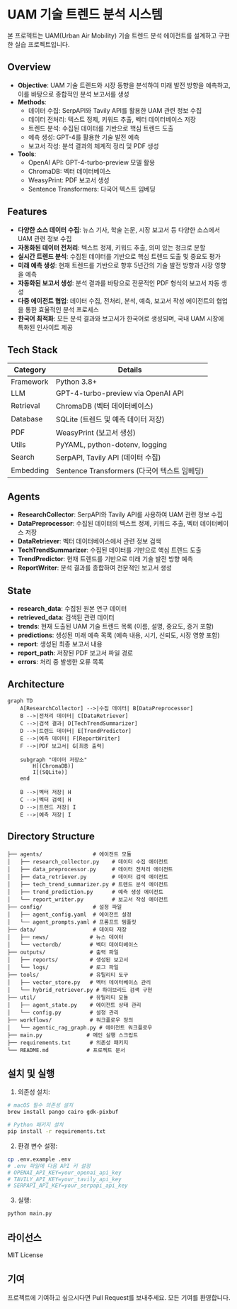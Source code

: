 # UAM 기술 트렌드 분석 시스템

본 프로젝트는 UAM(Urban Air Mobility) 기술 트렌드 분석 에이전트를 설계하고 구현한 실습 프로젝트입니다.

## Overview

- **Objective**: UAM 기술 트렌드와 시장 동향을 분석하여 미래 발전 방향을 예측하고, 이를 바탕으로 종합적인 분석 보고서를 생성
- **Methods**: 
  - 데이터 수집: SerpAPI와 Tavily API를 활용한 UAM 관련 정보 수집
  - 데이터 전처리: 텍스트 정제, 키워드 추출, 벡터 데이터베이스 저장
  - 트렌드 분석: 수집된 데이터를 기반으로 핵심 트렌드 도출
  - 예측 생성: GPT-4를 활용한 기술 발전 예측
  - 보고서 작성: 분석 결과의 체계적 정리 및 PDF 생성
- **Tools**: 
  - OpenAI API: GPT-4-turbo-preview 모델 활용
  - ChromaDB: 벡터 데이터베이스
  - WeasyPrint: PDF 보고서 생성
  - Sentence Transformers: 다국어 텍스트 임베딩

## Features

- **다양한 소스 데이터 수집**: 뉴스 기사, 학술 논문, 시장 보고서 등 다양한 소스에서 UAM 관련 정보 수집
- **자동화된 데이터 전처리**: 텍스트 정제, 키워드 추출, 의미 있는 청크로 분할
- **실시간 트렌드 분석**: 수집된 데이터를 기반으로 핵심 트렌드 도출 및 중요도 평가
- **미래 예측 생성**: 현재 트렌드를 기반으로 향후 5년간의 기술 발전 방향과 시장 영향을 예측
- **자동화된 보고서 생성**: 분석 결과를 바탕으로 전문적인 PDF 형식의 보고서 자동 생성
- **다중 에이전트 협업**: 데이터 수집, 전처리, 분석, 예측, 보고서 작성 에이전트의 협업을 통한 효율적인 분석 프로세스
- **한국어 최적화**: 모든 분석 결과와 보고서가 한국어로 생성되며, 국내 UAM 시장에 특화된 인사이트 제공

## Tech Stack 

| Category   | Details                      |
|------------|------------------------------|
| Framework  | Python 3.8+                  |
| LLM        | GPT-4-turbo-preview via OpenAI API |
| Retrieval  | ChromaDB (벡터 데이터베이스)    |
| Database   | SQLite (트렌드 및 예측 데이터 저장) |
| PDF        | WeasyPrint (보고서 생성)     |
| Utils      | PyYAML, python-dotenv, logging |
| Search     | SerpAPI, Tavily API (데이터 수집) |
| Embedding  | Sentence Transformers (다국어 텍스트 임베딩) |

## Agents
 
- **ResearchCollector**: SerpAPI와 Tavily API를 사용하여 UAM 관련 정보 수집
- **DataPreprocessor**: 수집된 데이터의 텍스트 정제, 키워드 추출, 벡터 데이터베이스 저장
- **DataRetriever**: 벡터 데이터베이스에서 관련 정보 검색
- **TechTrendSummarizer**: 수집된 데이터를 기반으로 핵심 트렌드 도출
- **TrendPredictor**: 현재 트렌드를 기반으로 미래 기술 발전 방향 예측
- **ReportWriter**: 분석 결과를 종합하여 전문적인 보고서 생성

## State 

- **research_data**: 수집된 원본 연구 데이터
- **retrieved_data**: 검색된 관련 데이터
- **trends**: 현재 도출된 UAM 기술 트렌드 목록 (이름, 설명, 중요도, 증거 포함)
- **predictions**: 생성된 미래 예측 목록 (예측 내용, 시기, 신뢰도, 시장 영향 포함)
- **report**: 생성된 최종 보고서 내용
- **report_path**: 저장된 PDF 보고서 파일 경로
- **errors**: 처리 중 발생한 오류 목록

## Architecture

```mermaid
graph TD
    A[ResearchCollector] -->|수집 데이터| B[DataPreprocessor]
    B -->|전처리 데이터| C[DataRetriever]
    C -->|검색 결과| D[TechTrendSummarizer]
    D -->|트렌드 데이터| E[TrendPredictor]
    E -->|예측 데이터| F[ReportWriter]
    F -->|PDF 보고서| G[최종 출력]
    
    subgraph "데이터 저장소"
        H[(ChromaDB)]
        I[(SQLite)]
    end
    
    B -->|벡터 저장| H
    C -->|벡터 검색| H
    D -->|트렌드 저장| I
    E -->|예측 저장| I
```

## Directory Structure
```
├── agents/                # 에이전트 모듈
│   ├── research_collector.py    # 데이터 수집 에이전트
│   ├── data_preprocessor.py     # 데이터 전처리 에이전트
│   ├── data_retriever.py        # 데이터 검색 에이전트
│   ├── tech_trend_summarizer.py # 트렌드 분석 에이전트
│   ├── trend_prediction.py      # 예측 생성 에이전트
│   └── report_writer.py         # 보고서 작성 에이전트
├── config/                # 설정 파일
│   ├── agent_config.yaml  # 에이전트 설정
│   └── agent_prompts.yaml # 프롬프트 템플릿
├── data/                  # 데이터 저장
│   ├── news/             # 뉴스 데이터
│   └── vectordb/         # 벡터 데이터베이스
├── outputs/              # 출력 파일
│   ├── reports/          # 생성된 보고서
│   └── logs/             # 로그 파일
├── tools/                # 유틸리티 도구
│   ├── vector_store.py   # 벡터 데이터베이스 관리
│   └── hybrid_retriever.py # 하이브리드 검색 구현
├── util/                 # 유틸리티 모듈
│   ├── agent_state.py    # 에이전트 상태 관리
│   └── config.py         # 설정 관리
├── workflows/            # 워크플로우 정의
│   └── agentic_rag_graph.py # 에이전트 워크플로우
├── main.py              # 메인 실행 스크립트
├── requirements.txt      # 의존성 패키지
└── README.md            # 프로젝트 문서
```

## 설치 및 실행

1. 의존성 설치:
```bash
# macOS 필수 의존성 설치
brew install pango cairo gdk-pixbuf

# Python 패키지 설치
pip install -r requirements.txt
```

2. 환경 변수 설정:
```bash
cp .env.example .env
# .env 파일에 다음 API 키 설정
# OPENAI_API_KEY=your_openai_api_key
# TAVILY_API_KEY=your_tavily_api_key
# SERPAPI_API_KEY=your_serpapi_api_key
```

3. 실행:
```bash
python main.py
```

## 라이선스

MIT License

## 기여

프로젝트에 기여하고 싶으시다면 Pull Request를 보내주세요. 모든 기여를 환영합니다.